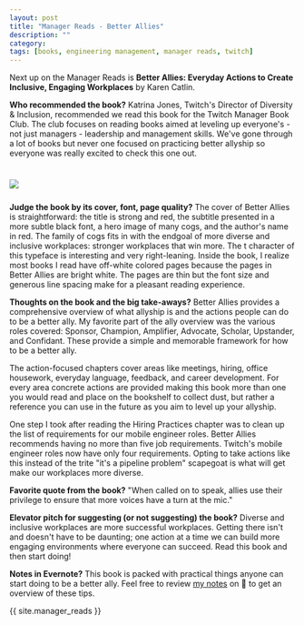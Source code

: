 ```yaml
---
layout: post
title: "Manager Reads - Better Allies"
description: ""
category: 
tags: [books, engineering management, manager reads, twitch]
---
```


Next up on the Manager Reads is **Better Allies: Everyday Actions to Create Inclusive, Engaging Workplaces** by Karen Catlin.

**Who recommended the book?** Katrina Jones, Twitch's Director of Diversity & Inclusion, recommended we read this book for the Twitch Manager Book Club. The club focuses on reading books aimed at leveling up everyone's - not just managers - leadership and management skills. We've gone through a lot of books but never one focused on practicing better allyship so everyone was really excited to check this one out.

<div>
    <img class="rounded-corners" style="max-width: 350px; border: 1px; margin-top: 24px;" src="{{ site.images2019 }}/03-22/better-allies.png"/>
    <p class="caption-text" style="line-height: 1.5em; margin-bottom: 24px;"><strong></strong></p>
</div>

**Judge the book by its cover, font, page quality?** The cover of Better Allies is straightforward: the title is strong and red, the subtitle presented in a more subtle black font, a hero image of many cogs, and the author's name in red. The family of cogs fits in with the endgoal of more diverse and inclusive workplaces: stronger workplaces that win more. The t character of this typeface is interesting and very right-leaning. Inside the book, I realize most books I read have off-white colored pages because the pages in Better Allies are bright white. The pages are thin but the font size and generous line spacing make for a pleasant reading experience.

**Thoughts on the book and the big take-aways?** Better Allies provides a comprehensive overview of what allyship is and the actions people can do to be a better ally. My favorite part of the ally overview was the various roles covered: Sponsor, Champion, Amplifier, Advocate, Scholar, Upstander, and Confidant. These provide a simple and memorable framework for how to be a better ally.

The action-focused chapters cover areas like meetings, hiring, office housework, everyday language, feedback, and career development. For every area concrete actions are provided making this book more than one you would read and place on the bookshelf to collect dust, but rather a reference you can use in the future as you aim to level up your allyship.

One step I took after reading the Hiring Practices chapter was to clean up the list of requirements for our mobile engineer roles. Better Allies recommends having no more than five job requirements. Twitch's mobile engineer roles now have only four requirements. Opting to take actions like this instead of the trite "it's a pipeline problem" scapegoat is what will get make our workplaces more diverse.

**Favorite quote from the book?** "When called on to speak, allies use their privilege to ensure that more voices have a turn at the mic."

**Elevator pitch for suggesting (or not suggesting) the book?** Diverse and inclusive workplaces are more successful workplaces. Getting there isn't and doesn't have to be daunting; one action at a time we can build more engaging environments where everyone can succeed. Read this book and then start doing! 

**Notes in Evernote?** This book is packed with practical things anyone can start doing to be a better ally. Feel free to review [my notes][1] on 🐘 to get an overview of these tips.

{{ site.manager_reads }}

[1]: https://www.evernote.com/l/AOT1Y7Yx2ndK2LlG867OXINlf4svimJsSKY
[3]: {{site.base_url}}/2018/12/24/turn-ship-around/